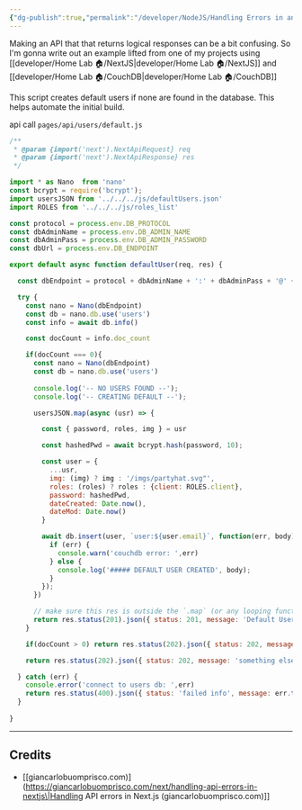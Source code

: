 ```yaml
---
{"dg-publish":true,"permalink":"/developer/NodeJS/Handling Errors in an API/","noteIcon":""}
---
```


Making an API that that returns logical responses can be a bit confusing. So I'm gonna write out an example lifted from one of my projects using [[developer/Home Lab 🏠/NextJS\|developer/Home Lab 🏠/NextJS]] and [[developer/Home Lab 🏠/CouchDB\|developer/Home Lab 🏠/CouchDB]] 

This script creates default users if none are found in the database. This helps automate the initial build.

api call `pages/api/users/default.js`
```js
/**
 * @param {import('next').NextApiRequest} req
 * @param {import('next').NextApiResponse} res
 */

import * as Nano  from 'nano'
const bcrypt = require('bcrypt');
import usersJSON from '../../../js/defaultUsers.json'
import ROLES from '../../../js/roles_list'

const protocol = process.env.DB_PROTOCOL
const dbAdminName = process.env.DB_ADMIN_NAME
const dbAdminPass = process.env.DB_ADMIN_PASSWORD
const dbUrl = process.env.DB_ENDPOINT

export default async function defaultUser(req, res) {

  const dbEndpoint = protocol + dbAdminName + ':' + dbAdminPass + '@' + dbUrl

  try {
    const nano = Nano(dbEndpoint)
    const db = nano.db.use('users')
    const info = await db.info()

    const docCount = info.doc_count

    if(docCount === 0){
      const nano = Nano(dbEndpoint)
      const db = nano.db.use('users')
      
      console.log('-- NO USERS FOUND --');
      console.log('-- CREATING DEFAULT --');

      usersJSON.map(async (usr) => {

        const { password, roles, img } = usr

        const hashedPwd = await bcrypt.hash(password, 10);

        const user = {
          ...usr,
          img: (img) ? img : '/imgs/partyhat.svg"',
          roles: (roles) ? roles : {client: ROLES.client},
          password: hashedPwd,
          dateCreated: Date.now(),
          dateMod: Date.now()
        }

        await db.insert(user, `user:${user.email}`, function(err, body) {
          if (err) {
            console.warn('couchdb error: ',err)
          } else {
            console.log('##### DEFAULT USER CREATED', body);
          }
        });
      })

	  // make sure this res is outside the `.map` (or any looping function)
      return res.status(201).json({ status: 201, message: 'Default Users Created' })
    }

    if(docCount > 0) return res.status(202).json({ status: 202, message: 'Default Users Already Exist' })

    return res.status(202).json({ status: 202, message: 'something else happened successfully with users' })

  } catch (err) {
    console.error('connect to users db: ',err)
    return res.status(400).json({ status: 'failed info', message: err.toString() })
  }
  
}
```

---
## Credits
- [[giancarlobuomprisco.com)](https://giancarlobuomprisco.com/next/handling-api-errors-in-nextjs\|Handling API errors in Next.js (giancarlobuomprisco.com)]]
